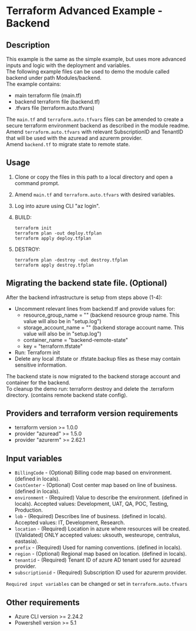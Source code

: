# Terraform Advanced Example - Backend

## Description

This example is the same as the simple example, but uses more advanced inputs and logic with the deployment and variables.  
The following example files can be used to demo the module called backend under path Modules/backend.  
The example contains:  

- main terraform file (main.tf)
- backend terraform file (backend.tf)
- .tfvars file (terraform.auto.tfvars)  

The `main.tf` and `terraform.auto.tfvars` files can be amended to create a secure terraform environment backend as described in the module readme.  
Amend `terraform.auto.tfvars` with relevant SubscriptionID and TenantID that will be used with the azuread and azurerm provider.  
Amend `backend.tf` to migrate state to remote state.  

## Usage

1. Clone or copy the files in this path to a local directory and open a command prompt.
2. Amend `main.tf` and `terraform.auto.tfvars` with desired variables.
3. Log into azure using CLI "az login".
4. BUILD:

    ```hcl
    terraform init
    terraform plan -out deploy.tfplan
    terraform apply deploy.tfplan
    ```

5. DESTROY:

    ```hcl
    terraform plan -destroy -out destroy.tfplan
    terraform apply destroy.tfplan
    ```

## Migrating the backend state file. (Optional)

After the backend infrastructure is setup from steps above (1-4):  

- Uncomment relevant lines from backend.tf and provide values for:
  - resource_group_name = "" (backend resource group name. This value will also be in "setup.log")
  - storage_account_name = "" (backend storage account name. This value will also be in "setup.log")
  - container_name = "backend-remote-state"
  - key = "terraform.tfstate"
- Run: Terraform init
- Delete any local .tfstate or .tfstate.backup files as these may contain sensitive information.

The backend state is now migrated to the backend storage account and container for the backend.  
To cleanup the demo run: terraform destroy and delete the .terraform directory. (contains remote backend state config).  

## Providers and terraform version requirements
  
- terraform version >= 1.0.0
- provider "azuread" >= 1.5.0
- provider "azurerm" >= 2.62.1
  
## Input variables
  
- `BillingCode` - (Optional) Billing code map based on environment. (defined in locals).
- `CostCenter` - (Optional) Cost center map based on line of business. (defined in locals).
- `environment` - (Required) Value to describe the environment. (defined in locals). Accepted values: Development, UAT, QA, POC, Testing, Production.
- `lob` - (Required) Describes line of business. (defined in locals). Accepted values: IT, Development, Research.
- `location` - (Required) Location in azure where resources will be created. ([Validated] ONLY accepted values: uksouth, westeurope, centralus, eastasia).
- `prefix` - (Required) Used for naming conventions. (defined in locals).
- `region` - (Optional) Regional map based on location. (defined in locals).
- `tenantid` - (Required) Tenant ID of azure AD tenant used for azuread provider.
- `subscriptionid` - (Required) Subscription ID used for azurerm provider.

`Required input variables` can be changed or set in `terraform.auto.tfvars`

## Other requirements

- Azure CLI version >= 2.24.2
- Powershell version >= 5.1
